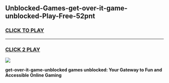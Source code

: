 
## Unblocked-Games-get-over-it-game-unblocked-Play-Free-52pnt
<h3>
<a href="https://premium76.site?title=get-over-it-game-unblocked&ref=23A">CLICK TO PLAY</a></h3>
<hr>

<h3>
<a href="https://premium76.site?title=get-over-it-game-unblocked&ref=23A">CLICK 2 PLAY</a>
  
</h3>

<a href="https://premium76.site?title=get-over-it-game-unblocked&ref=23A"><img src="https://clearcache.store/games.png"></a>


**get-over-it-game-unblocked games unblocked: Your Gateway to Fun and Accessible Online Gaming**
